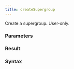 ```yaml
---
title: createSupergroup
---
```


Create a supergroup. User-only.


### Parameters 



### Result 



### Syntax





